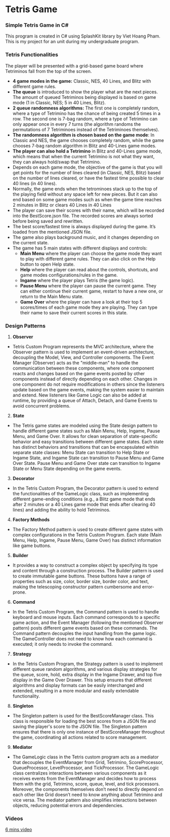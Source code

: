 # Tetris Game

### Simple Tetris Game in C#

This program is created in C# using SplashKit library by Viet Hoang Pham. This is my project for an unit during my undergraduate program. 

### Tetris Functionalities
The player will be presented with a grid-based game board where Tetriminos fall from the top of the screen.
- **4 game modes in the game:** Classic, NES, 40 Lines, and Blitz with different game rules.
- **The queue** is introduced to show the player what are the next pieces. The amount of queued Tetriminos being displayed is based on game mode (1 in Classic, NES; 5 in 40 Lines, Blitz).
- **2 queue randomness algorithms:** The first one is completely random, where a type of Tetrimino has the chance of being created 5 times in a row. The second one is 7-bag random, where a type of Tetrimino can only appear once in every 7 turns (the algorithm randoms the permutations of 7 Tetriminoes instead of the Tetriminoes themselves).
- **The randomness algorithm is chosen based on the game mode**: In Classic and NES, the game chooses completely random, while the game chooses 7-bag random algorithm in Blitz and 40-Lines game modes.
- **The player can also hold a Tetrimino** in Blitz and 40-Lines game mode, which means that when the current Tetrimino is not what they want, they can always hold/swap that Tetrimino.
- Depends on each game mode, the objective of the game is that you will get points for the number of lines cleared (in Classic, NES, Blitz) based on the number of lines cleared, or have the fastest time possible to clear 40 lines (in 40 lines).
- Normally, the game ends when the tetrominoes stack up to the top of the playing field without any space left for new pieces. But it can also end based on some game modes such as when the game time reaches 2 minutes in Blitz or clears 40 Lines in 40 Lines
- The player can save their scores with their name, which will be recorded into the BestScore.json file. The recorded scores are always sorted before being saved and rewritten.
- The best score/fastest time is always displayed during the game. It’s loaded from the mentioned JSON file.
- The game also plays background music, and it changes depending on the current state.
- The game has 5 main states with different displays and controls:
    - **Main Menu** where the player can choose the game mode they want to play with different game rules. They can also click on the Help button to open Help state.
    - **Help** where the player can read about the controls, shortcuts, and game modes configurations/rules in the game.
    - **Ingame** where the player plays Tetris (the game logic).
    - **Pause Menu** where the player can pause the current game. They can either continue their current game, restart to have a new one, or return to the Main Menu state.
    - **Game Over** where the player can have a look at their top 5 scores/times of each game mode they are playing. They can type their name to save their current scores in this state.

### Design Patterns
1. **Observer**
- Tetris Custom Program represents the MVC architecture, where the Observer pattern is used to implement an event-driven architecture, decoupling the Model, View, and Controller components. The Event Manager (Observer) acts as the "middle-man" to handle the communication between these components, where one component reacts and changes based on the game events posted by other components instead of directly depending on each other. Changes in one component do not require modifications in others since the listeners update based on the game events, making the system easier to maintain and extend. New listeners like Game Logic can also be added at runtime, by providing a queue of Attach, Detach, and Game Events to avoid concurrent problems.
2. **State**
- The Tetris game states are modeled using the State design pattern to handle different game states such as Main Menu, Help, Ingame, Pause Menu, and Game Over. It allows for clean separation of state-specific behavior and easy transitions between different game states. Each state has distinct behaviors and transitions that can be encapsulated within separate state classes: Menu State can transition to Help State or Ingame State, and Ingame State can transition to Pause Menu and Game Over State. Pause Menu and Game Over state can transition to Ingame State or Menu State depending on the game events.
3. **Decorator**
- In the Tetris Custom Program, the Decorator pattern is used to extend the functionalities of the GameLogic class, such as implementing different game-ending conditions (e.g., a Blitz game mode that ends after 2 minutes or a 40 Lines game mode that ends after clearing 40 lines) and adding the ability to hold Tetriminos.
4. **Factory Methods**
- The Factory Method pattern is used to create different game states with complex configurations in the Tetris Custom Program. Each state (Main Menu, Help, Ingame, Pause Menu, Game Over) has distinct information like game buttons.
5. **Builder**
- It provides a way to construct a complex object by specifying its type and content through a construction process. The Builder pattern is used to create immutable game buttons. These buttons have a range of properties such as size, color, border size, border color, and text, making the telescoping constructor pattern cumbersome and error-prone.
6. **Command**
- In the Tetris Custom Program, the Command pattern is used to handle keyboard and mouse inputs. Each command corresponds to a specific game action, and the Event Manager (following the mentioned Observer pattern) posts different game events based on these commands. The Command pattern decouples the input handling from the game logic. The GameController does not need to know how each command is executed; it only needs to invoke the command.
7. **Strategy**
- In the Tetris Custom Program, the Strategy pattern is used to implement different queue random algorithms, and various display strategies for the queue, score, hold, extra display in the Ingame Drawer, and top five display in the Game Over Drawer. This setup ensures that different algorithms and display formats can be easily interchanged and extended, resulting in a more modular and easily extendable functionality. 
8. **Singleton**
- The Singleton pattern is used for the BestScoreManager class. This class is responsible for loading the best scores from a JSON file and saving the player's score to the JSON file. The Singleton pattern ensures that there is only one instance of BestScoreManager throughout the game, coordinating all actions related to score management.
9. **Mediator**
- The GameLogic class in the Tetris custom program acts as a mediator that decouples the EventManager from Grid, Tetrimino, ScoreProcessor, QueueProcessor, LevelProcessor, and TickProcessor. The GameLogic class centralizes interactions between various components as it receives events from the EventManager and decides how to process them with the grid, Tetrimino, score, queue, level, and tick processors. Moreover, the components themselves don’t need to directly depend on each other like Grid doesn’t need to know anything about Tetrimino and vice versa. The mediator pattern also simplifies interactions between objects, reducing potential errors and dependencies.
  
### Videos 
[6 mins video](https://drive.google.com/file/d/1GK1tSVRb80M0J5ckxRpsm1i2wdEY3yGN/view?usp=sharing)
